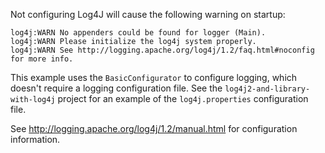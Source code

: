 Not configuring Log4J will cause the following warning on startup:

```
log4j:WARN No appenders could be found for logger (Main).
log4j:WARN Please initialize the log4j system properly.
log4j:WARN See http://logging.apache.org/log4j/1.2/faq.html#noconfig for more info.

```

This example uses the `BasicConfigurator` to configure logging, which doesn't require a logging 
configuration file.  See the `log4j2-and-library-with-log4j` project for an example of the
`log4j.properties` configuration file.

See http://logging.apache.org/log4j/1.2/manual.html for configuration information.